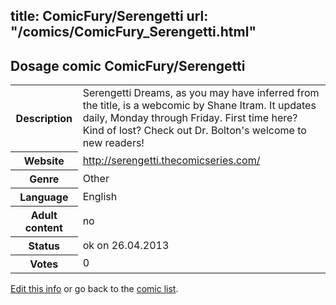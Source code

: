 title: ComicFury/Serengetti
url: "/comics/ComicFury_Serengetti.html"
---
Dosage comic ComicFury/Serengetti
-----------------------------------------

<p id="msg"></p>
<script type="text/javascript">
if (window.location.search === '?edit_info_mail=sent_ok') {
  var elem = document.getElementById("msg");
  elem.innerHTML = 'Edited information sucessfully sent.';
  elem.className = 'ok';
}
</script>
<table class="comicinfo">
<tr>
<th>Description</th><td>Serengetti Dreams, as you may have inferred from the title, is a webcomic by Shane Itram. It updates daily, Monday through Friday. First time here? Kind of lost? Check out Dr. Bolton's welcome to new readers!</td>
</tr>
<tr>
<th>Website</th><td><a href="http://serengetti.thecomicseries.com/">http://serengetti.thecomicseries.com/</a></td>
</tr>
<tr>
<th>Genre</th><td>Other</td>
</tr>
<tr>
<th>Language</th><td>English</td>
</tr>
<tr>
<th>Adult content</th><td>no</td>
</tr>
<tr>
<th>Status</th><td>ok on 26.04.2013</td>
</tr>
<tr>
<th>Votes</th><td>0</td>
</tr>
</table>

[Edit this info](ComicFury_Serengetti_edit.html) or go back to the [comic list](../comic-index.html).
